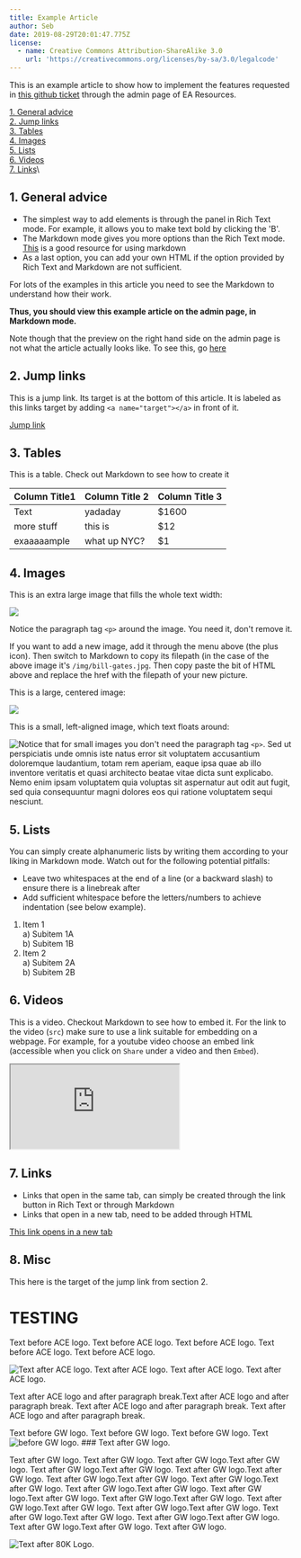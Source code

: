 ```yaml
---
title: Example Article
author: Seb
date: 2019-08-29T20:01:47.775Z
license:
  - name: Creative Commons Attribution-ShareAlike 3.0
    url: 'https://creativecommons.org/licenses/by-sa/3.0/legalcode'
---
```

This is an example article to show how to implement the features requested in [this github ticket](https://github.com/rtcharity/resources.eahub.org/issues/427) through the admin page of EA Resources.  


<a href="#general-advice">1. General advice</a>\
<a href="#jump-link">2. Jump links</a>\
<a href="#tables">3. Tables</a>\
<a href="#images">4. Images</a>\
<a href="#lists">5. Lists</a>\
<a href="#videos">6. Videos</a>\
<a href="#links">7. Links</a>\

<a name="general-advice"></a>

## 1. General advice

* The simplest way to add elements is through the panel in Rich Text mode. For example, it allows you to make text bold by clicking the 'B'.  
* The Markdown mode gives you more options than the Rich Text mode. [This](https://github.com/adam-p/markdown-here/wiki/Markdown-Cheatsheet) is a good resource for using markdown  
* As a last option, you can add your own HTML if the option provided by Rich Text and Markdown are not sufficient.  

For lots of the examples in this article you need to see the Markdown to understand how their work.  

**Thus, you should view this example article on the admin page, in Markdown mode.**  

Note though that the preview on the right hand side on the admin page is not what the article actually looks like. To see this, go [here](https://confident-minsky-f713d6.netlify.com/events/articles/example-article/)

<a name="jump-link"></a>
## 2. Jump links  

This is a jump link. Its target is at the bottom of this article. It is labeled as this links target by adding ```<a name="target"></a>``` in front of it.  

<a href="#target">Jump link</a>

<a name="tables"></a>
## 3. Tables

This is a table. Check out Markdown to see how to create it

| Column Title1 | Column Title 2 | Column Title 3 |
| ------------- | -------------- | -------------- |
| Text          | yadaday        | $1600          |
| more stuff    | this is        | $12            |
| exaaaaample   | what up NYC?   | $1             |

<a name="images"></a>
## 4. Images

This is an extra large image that fills the whole text width:

<p class="xl_image_wrapper">
 <img src="/img/bill-gates.jpg" />
</p>

Notice the paragraph tag `<p>` around the image. You need it, don't remove it.

If you want to add a new image, add it through the menu above (the plus icon). Then switch to Markdown to copy its filepath (in the case of the above image it's `/img/bill-gates.jpg`. Then copy paste the bit of HTML above and replace the href with the filepath of your new picture.

This is a large, centered image:

<p class="large_image_wrapper">
 <img src="/img/bill-gates.jpg" />
</p>

This is a small, left-aligned image, which text floats around:

<img class="small_image" style="float: left" src="/img/bill-gates.jpg" />

Notice that for small images you don't need the paragraph tag `<p>`. Sed ut perspiciatis unde omnis iste natus error sit voluptatem accusantium doloremque laudantium, totam rem aperiam, eaque ipsa quae ab illo inventore veritatis et quasi architecto beatae vitae dicta sunt explicabo. Nemo enim ipsam voluptatem quia voluptas sit aspernatur aut odit aut fugit, sed quia consequuntur magni dolores eos qui ratione voluptatem sequi nesciunt.

<a name="lists"></a>
## 5. Lists

You can simply create alphanumeric lists by writing them according to your liking in Markdown mode. Watch out for the following potential pitfalls:

* Leave two whitespaces at the end of a line (or a backward slash) to ensure there is a linebreak after
* Add sufficient whitespace before the letters/numbers to achieve indentation (see below example).  

1. Item 1\
   a) Subitem 1A\
   b) Subitem 1B  
2. Item 2\
   a) Subitem 2A\
   b) Subitem 2B  

<a name="videos"></a>
## 6. Videos

This is a video. Checkout Markdown to see how to embed it. For the link to the video (`src`) make sure to use a link suitable for embedding on a webpage. For example, for a youtube video choose an embed link (accessible when you click on `Share` under a video and then `Embed`).

<div class="textAlignCenter">
<iframe class="article_video"
  src="https://www.youtube.com/embed/WyprXhvGVYk">
</iframe>
</div>

<a name="links"></a>
## 7. Links

* Links that open in the same tab, can simply be created through the link button in Rich Text or through Markdown
* Links that open in a new tab, need to be added through HTML

<a target="_blank" href="https://eahub.org">This link opens in a new tab</a>

## 8. Misc

<a name="target"></a>This here is the target of the jump link from section 2.


# TESTING
Text before ACE logo. Text before ACE logo. Text before ACE logo. Text before ACE logo. Text before ACE logo.

<img class="small_image" style="float: left" src="/img/acelogo.jpg" /> Text after ACE logo. Text after ACE logo. Text after ACE logo. Text after ACE logo.

Text after ACE logo and after paragraph break.Text after ACE logo and after paragraph break. Text after ACE logo and after paragraph break. Text after ACE logo and after paragraph break.

Text before GW logo. Text before GW logo. Text before GW logo. Text before GW logo. <img class="small_image" style="float: left" src="/img/givewell-logo-.jpg" /> ### Text after GW logo.

Text after GW logo. Text after GW logo. Text after GW logo.Text after GW logo. Text after GW logo.Text after GW logo. Text after GW logo.Text after GW logo. Text after GW logo.Text after GW logo. Text after GW logo.Text after GW logo. Text after GW logo.Text after GW logo. Text after GW logo.Text after GW logo. Text after GW logo.Text after GW logo. Text after GW logo.Text after GW logo. Text after GW logo.Text after GW logo. Text after GW logo.Text after GW logo. Text after GW logo.Text after GW logo. Text after GW logo.Text after GW logo. Text after GW logo.


<img class="small_image" style="float: left" src="/img/eightythousandhours.png" /> Text after 80K Logo.
